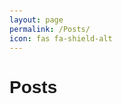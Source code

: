 ```yaml
---
layout: page
permalink: /Posts/
icon: fas fa-shield-alt
---
```


<html lang="en">
<head>
  <meta charset="UTF-8">
  <title>Posts from Google Sheets</title>
  <style>
    body { font-family: Arial, sans-serif; padding: 20px; }
    .post { border-bottom: 1px solid #ccc; margin-bottom: 20px; padding-bottom: 20px; }
    .post h2 { margin-top: 0; }
  </style>
</head>
<body>

<h1>Posts</h1>
<div id="posts"></div>

<script src="https://cdnjs.cloudflare.com/ajax/libs/tabletop.js/1.5.4/tabletop.min.js"></script>
<script>
  const publicSpreadsheetKey = '2PACX-1vTt4pN-NQYJpbD2JHziZke36zRMNWd6vkVMELm435RLz5YcBqyHTNbcr2o19sz-tp_sfaoUTqSZ6PzT'; // Sheet ID

  function showPosts(data, tabletop) {
    const postsDiv = document.getElementById('posts');
    data.forEach(post => {
      const postDiv = document.createElement('div');
      postDiv.className = 'post';
      postDiv.innerHTML = `
        <h2>${post.title}</h2>
        <p>${post.content}</p>
        <small>Posted by ${post.author} on ${post.date}</small>
      `;
      postsDiv.appendChild(postDiv);
    });
  }

  window.addEventListener('DOMContentLoaded', () => {
    Tabletop.init({
      key: publicSpreadsheetKey,
      simpleSheet: true,
      callback: showPosts
    });
  });
</script>

</body>
</html>
